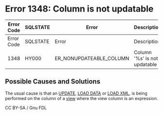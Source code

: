 # Error 1348: Column is not updatable

| Error Code | SQLSTATE | Error                     | Description                  |
| ---------- | -------- | ------------------------- | ---------------------------- |
| Error Code | SQLSTATE | Error                     | Description                  |
| 1348       | HY000    | ER\_NONUPDATEABLE\_COLUMN | Column '%s' is not updatable |

## Possible Causes and Solutions

The usual cause is that an [UPDATE](../../../../sql-statements/data-manipulation/changing-deleting-data/update.md), [LOAD DATA](../../../../sql-statements/data-manipulation/inserting-loading-data/load-data-into-tables-or-index/load-data-infile.md) or [LOAD XML](../../../../sql-statements/data-manipulation/inserting-loading-data/load-data-into-tables-or-index/load-xml.md), is being performed on the column of a [view](../../../../../server-usage/views/) where the view column is an expression.

CC BY-SA / Gnu FDL
